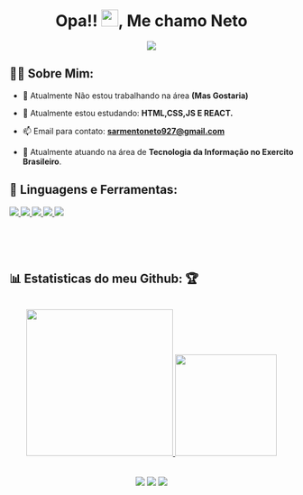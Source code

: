 <h1 align="center">Opa!! <img src="https://raw.githubusercontent.com/MartinHeinz/MartinHeinz/master/wave.gif" width="30px">, Me chamo Neto</h1>



<p align="center">
  <img src="https://i.pinimg.com/originals/08/17/fe/0817fef65bc83ccfd536772d0536e7d1.gif" />
</p>
  
## 
## 🙋‍♂️ Sobre Mim:

- 🔭 Atualmente Não estou trabalhando na área **(Mas Gostaria)** 

- 🌱 Atualmente estou estudando: **HTML,CSS,JS E REACT.**

- 📫 Email para contato: **sarmentoneto927@gmail.com**

- 🏢 Atualmente atuando na área de **Tecnologia da Informação no Exercito Brasileiro**. 
    
## 🚀 Linguagens e Ferramentas:

<p align="left">
    <a href="https://reactjs.org/" target="_blank"> <img src="https://img.icons8.com/color/48/000000/react-native.png"/> </a>
    <a href="https://developer.mozilla.org/en-US/docs/Web/JavaScript" target="_blank"> <img src="https://img.icons8.com/color/48/000000/javascript.png"/> </a> 
    <a href="https://www.w3.org/html/" target="_blank"> <img src="https://img.icons8.com/color/48/000000/html-5.png"/> </a> 
    <a href="https://www.w3schools.com/css/" target="_blank"> <img src="https://img.icons8.com/color/48/000000/css3.png"/> </a> 
    <a style="padding-right:8px;" href="https://nodejs.org" target="_blank"> <img src="https://img.icons8.com/color/48/000000/nodejs.png"/> </a>     
</p>

<br/>
<br/>
<br/>


## 📊 Estatisticas do meu Github: 🏆

  <br/>
   <div align="center">
  <a href="https://github.com/Sarmentoneto">
  <img height="260em" src="https://github-readme-stats.vercel.app/api?username=Sarmentoneto&show_icons=true&theme=radical&include_all_commits=true&count_private=true"/>
  <img height="180em" src="https://github-readme-stats.vercel.app/api/top-langs/?username=Sarmentoneto&layout=compact&langs_count=7&theme=radical"/>

  <br/>
<br/>
<br/>
    <a href="https://www.instagram.com/netoeutropio_ofc/" target="_blank"><img src="https://img.shields.io/badge/-Instagram-%23E4405F?style=for-the-badge&logo=instagram&logoColor=white" target="_blank"></a>
 <a href="https://discord.gg/#9205" target="_blank"><img src="https://img.shields.io/badge/Discord-7289DA?style=for-the-badge&logo=discord&logoColor=white" target="_blank"></a> 
  <a href="https://www.linkedin.com/in/neto-sarmento-8b8a51236/" target="_blank"><img src="https://img.shields.io/badge/-LinkedIn-%230077B5?style=for-the-badge&logo=linkedin&logoColor=white" target="_blank"></a>
   </div>
  <br/>
</p>
